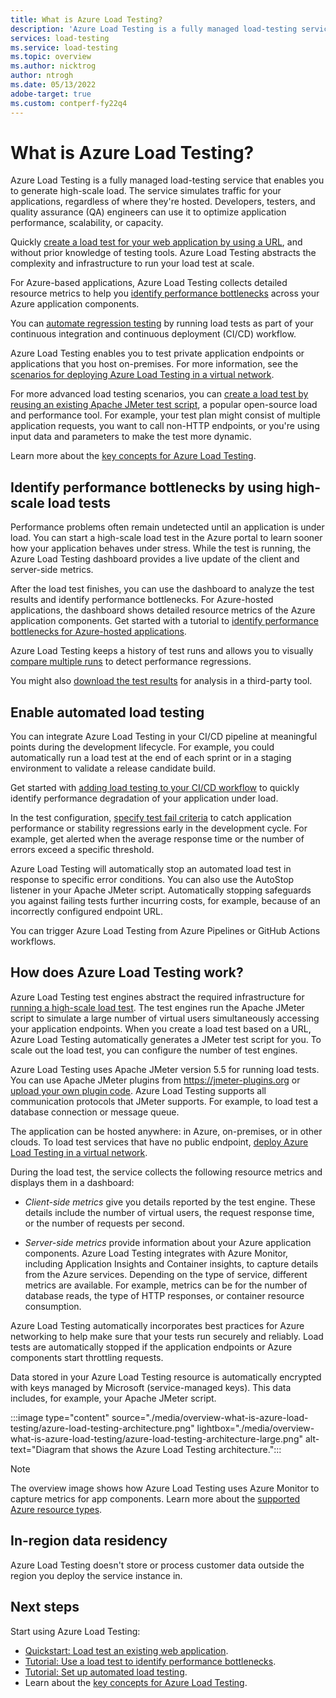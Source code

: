 ```yaml
---
title: What is Azure Load Testing?
description: 'Azure Load Testing is a fully managed load-testing service for generating high-scale loads and identifying performance bottlenecks. Quickly create a load test based on a URL or by using existing JMeter scripts.'
services: load-testing
ms.service: load-testing
ms.topic: overview
ms.author: nicktrog
author: ntrogh
ms.date: 05/13/2022
adobe-target: true
ms.custom: contperf-fy22q4
---
```


# What is Azure Load Testing?

Azure Load Testing is a fully managed load-testing service that enables you to generate high-scale load. The service simulates traffic for your applications, regardless of where they're hosted. Developers, testers, and quality assurance (QA) engineers can use it to optimize application performance, scalability, or capacity. 

Quickly [create a load test for your web application by using a URL](./quickstart-create-and-run-load-test.md), and without prior knowledge of testing tools. Azure Load Testing abstracts the complexity and infrastructure to run your load test at scale.

For Azure-based applications, Azure Load Testing collects detailed resource metrics to help you [identify performance bottlenecks](#identify-performance-bottlenecks-by-using-high-scale-load-tests) across your Azure application components.

You can [automate regression testing](#enable-automated-load-testing) by running load tests as part of your continuous integration and continuous deployment (CI/CD) workflow.

Azure Load Testing enables you to test private application endpoints or applications that you host on-premises. For more information, see the [scenarios for deploying Azure Load Testing in a virtual network](./concept-azure-load-testing-vnet-injection.md).

For more advanced load testing scenarios, you can [create a load test by reusing an existing Apache JMeter test script](how-to-create-and-run-load-test-with-jmeter-script.md), a popular open-source load and performance tool. For example, your test plan might consist of multiple application requests, you want to call non-HTTP endpoints, or you're using  input data and parameters to make the test more dynamic.

Learn more about the [key concepts for Azure Load Testing](./concept-load-testing-concepts.md).

## Identify performance bottlenecks by using high-scale load tests

Performance problems often remain undetected until an application is under load. You can start a high-scale load test in the Azure portal to learn sooner how your application behaves under stress. While the test is running, the Azure Load Testing dashboard provides a live update of the client and server-side metrics.

After the load test finishes, you can use the dashboard to analyze the test results and identify performance bottlenecks. For Azure-hosted applications, the dashboard shows detailed resource metrics of the Azure application components. Get started with a tutorial to [identify performance bottlenecks for Azure-hosted applications](./tutorial-identify-bottlenecks-azure-portal.md).

Azure Load Testing keeps a history of test runs and allows you to visually [compare multiple runs](./how-to-compare-multiple-test-runs.md) to detect performance regressions.

You might also [download the test results](./how-to-export-test-results.md) for analysis in a third-party tool.

## Enable automated load testing

You can integrate Azure Load Testing in your CI/CD pipeline at meaningful points during the development lifecycle. For example, you could automatically run a load test at the end of each sprint or in a staging environment to validate a release candidate build.

Get started with [adding load testing to your CI/CD workflow](./tutorial-identify-performance-regression-with-cicd.md) to quickly identify performance degradation of your application under load.

In the test configuration, [specify test fail criteria](./how-to-define-test-criteria.md) to catch application performance or stability regressions early in the development cycle. For example, get alerted when the average response time or the number of errors exceed a specific threshold.

Azure Load Testing will automatically stop an automated load test in response to specific error conditions. You can also use the AutoStop listener in your Apache JMeter script. Automatically stopping safeguards you against failing tests further incurring costs, for example, because of an incorrectly configured endpoint URL.

You can trigger Azure Load Testing from Azure Pipelines or GitHub Actions workflows.

## How does Azure Load Testing work?

Azure Load Testing test engines abstract the required infrastructure for [running a high-scale load test](./how-to-high-scale-load.md). The test engines run the Apache JMeter script to simulate a large number of virtual users simultaneously accessing your application endpoints. When you create a load test based on a URL, Azure Load Testing automatically generates a JMeter test script for you. To scale out the load test, you can configure the number of test engines.

Azure Load Testing uses Apache JMeter version 5.5 for running load tests. You can use Apache JMeter plugins from https://jmeter-plugins.org or [upload your own plugin code](./how-to-use-jmeter-plugins.md). Azure Load Testing supports all communication protocols that JMeter supports. For example, to load test a database connection or message queue.

The application can be hosted anywhere: in Azure, on-premises, or in other clouds. To load test services that have no public endpoint, [deploy Azure Load Testing in a virtual network](./how-to-test-private-endpoint.md).

During the load test, the service collects the following resource metrics and displays them in a dashboard:

- *Client-side metrics* give you details reported by the test engine. These details include the number of virtual users, the request response time, or the number of requests per second.

- *Server-side metrics* provide information about your Azure application components. Azure Load Testing integrates with Azure Monitor, including Application Insights and Container insights, to capture details from the Azure services. Depending on the type of service, different metrics are available. For example, metrics can be for the number of database reads, the type of HTTP responses, or container resource consumption.

Azure Load Testing automatically incorporates best practices for Azure networking to help make sure that your tests run securely and reliably. Load tests are automatically stopped if the application endpoints or Azure components start throttling requests.

Data stored in your Azure Load Testing resource is automatically encrypted with keys managed by Microsoft (service-managed keys). This data includes, for example, your Apache JMeter script.

:::image type="content" source="./media/overview-what-is-azure-load-testing/azure-load-testing-architecture.png" lightbox="./media/overview-what-is-azure-load-testing/azure-load-testing-architecture-large.png" alt-text="Diagram that shows the Azure Load Testing architecture.":::

> [!NOTE]
> The overview image shows how Azure Load Testing uses Azure Monitor to capture metrics for app components. Learn more about the [supported Azure resource types](./resource-supported-azure-resource-types.md).

## In-region data residency

Azure Load Testing doesn't store or process customer data outside the region you deploy the service instance in.

## Next steps

Start using Azure Load Testing:
- [Quickstart: Load test an existing web application](./quickstart-create-and-run-load-test.md).
- [Tutorial: Use a load test to identify performance bottlenecks](./tutorial-identify-bottlenecks-azure-portal.md).
- [Tutorial: Set up automated load testing](./tutorial-identify-performance-regression-with-cicd.md).
- Learn about the [key concepts for Azure Load Testing](./concept-load-testing-concepts.md).
